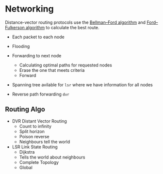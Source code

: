 # Networking

Distance-vector routing protocols use the [Bellman–Ford algorithm](https://en.wikipedia.org/wiki/Bellman%E2%80%93Ford_algorithm "Bellman–Ford algorithm") and [Ford–Fulkerson algorithm](https://en.wikipedia.org/wiki/Ford%E2%80%93Fulkerson_algorithm "Ford–Fulkerson algorithm") to calculate the best route.

-  Each packet to each node
-  Flooding
-  Forwarding to next node 
    - Calculating optimal paths for requested nodes
    - Erase the one that meets criteria
    - Forward

- Spanning tree avilable for `lsr` where we have information for all nodes
- Reverse path forwarding `dvr`

## Routing Algo
- DVR Distant Vector Routing
	- Count to infinity
	- Split horizon
	- Poison reverse
    - Neighbours tell the world
- LSR Link State Routing
    - Dijkstra
    - Tells the world about neighbours 
    - Complete Topology 
    - Global 